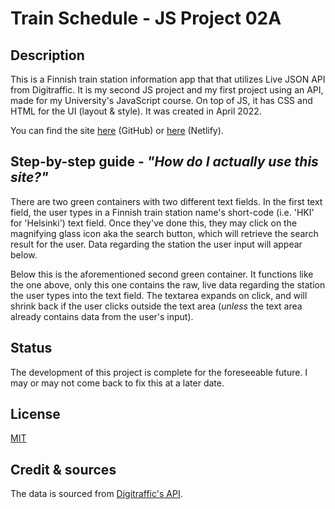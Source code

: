  # Train Schedule - JS Project 02A

## Description
This is a Finnish train station information app that that utilizes Live JSON API from Digitraffic. 
It is my second JS project and my first project using an API, made for my University's JavaScript course. On top of JS, it has CSS and HTML for the UI (layout & style). It was created in April 2022. 

You can find the site [here](https://luminietos.github.io/P02a/) (GitHub) or [here](https://62716c958bbe99005ca753f8--capable-sprinkles-cabbc2.netlify.app/) (Netlify).

## Step-by-step guide - *"How do I actually use this site?"*
There are two green containers with two different text fields.
In the first text field, the user types in a Finnish train station name's short-code (i.e. 'HKI' for 'Helsinki') text field. 
Once they've done this, they may click on the magnifying glass icon aka the search button, which will retrieve the search result for the user. 
Data regarding the station the user input will appear below.

Below this is the aforementioned second green container. It functions like the one above, only this one contains the raw, live data regarding the station the user types into the text field. The textarea expands on click, and will shrink back if the user clicks outside the text area (*unless* the text area already contains data from the user's input).

## Status
The development of this project is complete for the foreseeable future. I may or may not come back to fix this at a later date. 

## License
[MIT](https://choosealicense.com/licenses/mit/)

## Credit & sources
The data is sourced from [Digitraffic's API](https://www.digitraffic.fi/rautatieliikenne/#junien-tiedot-trains).
